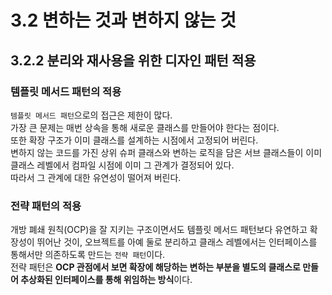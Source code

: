 # 3.2 변하는 것과 변하지 않는 것

## 3.2.2 분리와 재사용을 위한 디자인 패턴 적용

### 템플릿 메서드 패턴의 적용

`템플릿 메서드 패턴`으로의 접근은 제한이 많다.  
가장 큰 문제는 매번 상속을 통해 새로운 클래스를 만들어야 한다는 점이다.  
또한 확장 구조가 이미 클래스를 설계하는 시점에서 고정되어 버린다.  
변하지 않는 코드를 가진 상위 슈퍼 클래스와 변하는 로직을 담은 서브 클래스들이 이미 클래스 레벨에서 컴파일 시점에 이미 그 관계가 결정되어 있다.  
따라서 그 관계에 대한 유연성이 떨어져 버린다.

### 전략 패턴의 적용

개방 폐쇄 원칙(OCP)을 잘 지키는 구조이면서도 템플릿 메서드 패턴보다 유연하고 확장성이 뛰어난 것이, 오브젝트를 아예 둘로 분리하고 클래스 레벨에서는 인터페이스를 통해서만 의존하도록 만드는 `전략 패턴`이다.  
전략 패턴은 **OCP 관점에서 보면 확장에 해당하는 변하는 부분을 별도의 클래스로 만들어 추상화된 인터페이스를 통해 위임하는 방식**이다.
